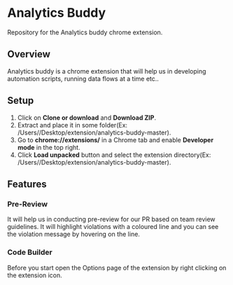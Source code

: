 # Analytics Buddy

Repository for the Analytics buddy chrome extension.

## Overview

Analytics buddy is a chrome extension that will help us in developing automation scripts, running data flows at a time etc..

## Setup

1. Click on **Clone or download** and **Download ZIP**.
2. Extract and place it in some folder(Ex: /Users/<user>/Desktop/extension/analytics-buddy-master).
3. Go to **chrome://extensions/** in a Chrome tab and enable **Developer mode** in the top right.
4. Click **Load unpacked** button and select the extension directory(Ex: /Users/<user>/Desktop/extension/analytics-buddy-master).

## Features

### Pre-Review

It will help us in conducting pre-review for our PR based on team review guidelines. It will highlight violations with a coloured line and you can see the violation message by hovering on the line.

### Code Builder

Before you start open the Options page of the extension by right clicking on the extension icon.
